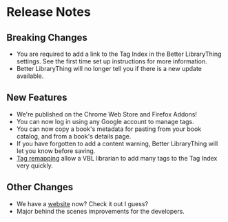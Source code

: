 # Release Notes

## Breaking Changes
- You are required to add a link to the Tag Index in the Better LibraryThing settings. See the first time set up instructions for more information.
- Better LibraryThing will no longer tell you if there is a new update available.

## New Features
- We're published on the Chrome Web Store and Firefox Addons!
- You can now log in using any Google account to manage tags.
- You can now copy a book's metadata for pasting from your book catalog, and from a book's details page.
- If you have forgotten to add a content warning, Better LibraryThing will let you know before saving.
- [Tag remapping](https://betterlibrarything.com/docs/librarian/tag-index-management.md.pretty) allow a VBL librarian to add many tags to the Tag Index very quickly.

## Other Changes
- We have a [website](https://betterlibrarything.com/) now? Check it out I guess?
- Major behind the scenes improvements for the developers.
